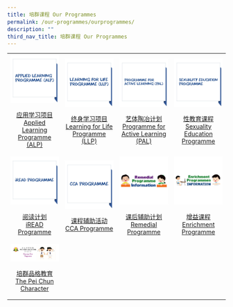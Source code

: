 ```yaml
---
title: 培群课程 Our Programmes
permalink: /our-programmes/ourprogrammes/
description: ""
third_nav_title: 培群课程 Our Programmes
---
```

<table>
	<tr>
		<td width="25%">
			<a href="/our-programmes/ALP/">
				<img src="/images/Prog%20icon/alp.jpg"/>
				<p align="center">应用学习项目<br>Applied Learning Programme (ALP)</p>
			</a>
		</td>
		<td width="25%">
			<a href="/our-programmes/LLP/">
				<img src="/images/Prog%20icon/llp.jpg"/>
				<p align="center">终身学习项目<br>Learning for Life Programme (LLP)</p>
			</a>
		</td>
		<td width="25%">
			<a href="/our-programmes/PAL/">
				<img src="/images/Prog%20icon/pal.jpg"/>
				<p align="center">艺体陶冶计划<br>Programme for Active Learning (PAL)</p>
			</a>
		</td>
		<td width="25%">
			<a href="/our-programmes/CCE/Sexuality-Education/">
				<img src="/images/Prog%20icon/sep.jpg"/>
				<p align="center">性教育课程<br>Sexuality Education Programme</p>
			</a>
		</td>
	</tr>
	<tr>
		<td width="25%">
			<a href="/our-programmes/iREAD/">
				<img src="/images/Prog%20icon/iread.jpg"/>
				<p align="center">阅读计划<br>iREAD Programme</p>
			</a>
		</td>
		<td width="25%">
			<a href="/our-programmes/CCA/">
				<img src="/images/Prog%20icon/cca.jpg"/>
				<p align="center">课程辅助活动<br>CCA Programme</p>
					<td width="25%">
			<a href="/Our-Programmes/RP/">
				<img src="/images/Prog%20icon/Remedial.jpg"/>
				<p align="center">课后辅助计划<br>Remedial Programme</p>
			</a>
											<td width="25%">
			<a href="https://sites.google.com/moe.edu.sg/ep-info">
				<img src="/images/Prog%20icon/Enrichment.jpg"/>
				<p align="center">增益课程<br>Enrichment Programme</p>
			</a>
	<tr>
		<td width="25%">
			<a href="/our-programmes/ALP/">
				<img src="/images/Our%20Programmes/character.jpg"/>
				<p align="center">培群品格教育 <br>The Pei Chun Character</p>
			</a>
		</td>																	
		</td>